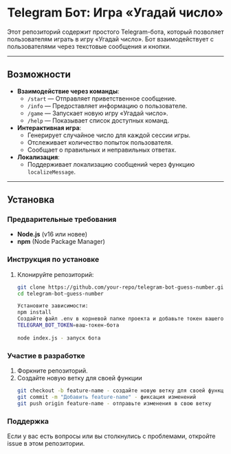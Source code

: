 # Telegram Бот: Игра «Угадай число»

Этот репозиторий содержит простого Telegram-бота, который позволяет пользователям играть в игру «Угадай число». Бот взаимодействует с пользователями через текстовые сообщения и кнопки.

---

## Возможности

- **Взаимодействие через команды**:
    - `/start` — Отправляет приветственное сообщение.
    - `/info` — Предоставляет информацию о пользователе.
    - `/game` — Запускает новую игру «Угадай число».
    - `/help` — Показывает список доступных команд.
- **Интерактивная игра**:
    - Генерирует случайное число для каждой сессии игры.
    - Отслеживает количество попыток пользователя.
    - Сообщает о правильных и неправильных ответах.
- **Локализация**:
    - Поддерживает локализацию сообщений через функцию `localizeMessage`.

---

## Установка

### Предварительные требования

- **Node.js** (v16 или новее)
- **npm** (Node Package Manager)

### Инструкция по установке

1. Клонируйте репозиторий:
   ```bash
   git clone https://github.com/your-repo/telegram-bot-guess-number.git
   cd telegram-bot-guess-number
   
   Установите зависимости:
   npm install
   Создайте файл .env в корневой папке проекта и добавьте токен вашего бота:
   TELEGRAM_BOT_TOKEN=ваш-токен-бота
    
   node index.js - запуск бота
   
### Участие в разработке

1. Форкните репозиторий.
2. Создайте новую ветку для своей функции
    ```bash
    git checkout -b feature-name - создайте новую ветку для своей функции
    git commit -m "Добавить feature-name" - фиксация изменений
    git push origin feature-name - отправьте изменения в свою ветку

### Поддержка

Если у вас есть вопросы или вы столкнулись с проблемами, откройте issue в этом репозитории.